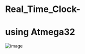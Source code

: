 # Real_Time_Clock-
# using Atmega32 

![image](https://user-images.githubusercontent.com/101398177/216449983-16c198c1-ea7e-4eb5-84af-bd25b08c00b3.png)
